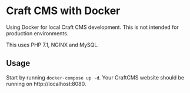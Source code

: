 # Craft CMS with Docker

Using Docker for local Craft CMS development. This is not intended for production environments.

This uses PHP 7.1, NGINX and MySQL.

## Usage

Start by running `docker-compose up -d`. Your CraftCMS website should be running on http://localhost:8080.
